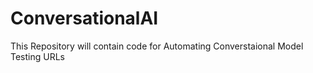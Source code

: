 # ConversationalAI
This Repository will contain code for Automating Converstaional Model Testing URLs
